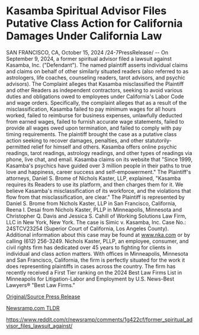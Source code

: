 # Kasamba Spiritual Advisor Files Putative Class Action for California Damages Under California Law

SAN FRANCISCO, CA, October 15, 2024 /24-7PressRelease/ -- On September 9, 2024, a former spiritual advisor filed a lawsuit against Kasamba, Inc. ("Defendant"). The named plaintiff asserts individual claims and claims on behalf of other similarly situated readers (also referred to as astrologers, life coaches, counseling readers, tarot advisors, and psychic advisors). The Complaint alleges that Kasamba misclassified the Plaintiff and other Readers as independent contractors, seeking to avoid various duties and obligations owed to employees under California's Labor Code and wage orders. Specifically, the complaint alleges that as a result of the misclassification, Kasamba failed to pay minimum wages for all hours worked, failed to reimburse for business expenses, unlawfully deducted from earned wages, failed to furnish accurate wage statements, failed to provide all wages owed upon termination, and failed to comply with pay timing requirements.   The plaintiff brought the case as a putative class action seeking to recover damages, penalties, and other statutorily-permitted relief for himself and others.   Kasamba offers online psychic readings, tarot readings, astrology readings, and other types of readings via phone, live chat, and email. Kasamba claims on its website that "Since 1999, Kasamba's psychics have guided over 3 million people in their paths to true love and happiness, career success and self-empowerment."   The Plaintiff's attorneys, Daniel S. Brome of Nichols Kaster, LLP, explained, "Kasamba requires its Readers to use its platform, and then charges them for it. We believe Kasamba's misclassification of its workforce, and the violations that flow from that misclassification, are clear."  The Plaintiff is represented by Daniel S. Brome from Nichols Kaster, LLP in San Francisco, California, Reena I. Desai from Nichols Kaster, PLLP in Minneapolis, Minnesota and Christopher Q. Davis and Jessica S. Cahill of Working Solutions Law Firm, LLC in New York, New York. The case is Simic v. Kasamba, Inc. Case No.: 24STCV23254 (Superior Court of California, Los Angeles County).  Additional information about this case may be found at www.nka.com or by calling (612) 256-3249.  Nichols Kaster, PLLP, an employee, consumer, and civil rights firm has dedicated over 45 years to fighting for clients in individual and class action matters. With offices in Minneapolis, Minnesota and San Francisco, California, the firm is perfectly situated for the work it does representing plaintiffs in cases across the country. The firm has recently received a First Tier ranking on the 2024 Best Law Firms List in Minneapolis for Litigation-Labor and Employment by U.S. News-Best Lawyers® "Best Law Firms." 

[Original/Source Press Release](https://www.24-7pressrelease.com/press-release/515241/kasamba-spiritual-advisor-files-putative-class-action-for-california-damages-under-california-law)
                    

[Newsramp.com TLDR](None) 

https://www.reddit.com/r/newsramp/comments/1g422cf/former_spiritual_advisor_files_lawsuit_against/